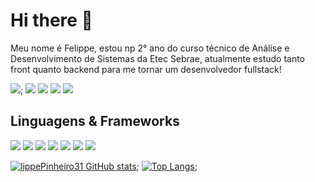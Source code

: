 # Hi there 👋

<!--
**lippePinheiro31/lippePinheiro31** is a ✨ _special_ ✨ repository because its `README.md` (this file) appears on your GitHub profile.

Here are some ideas to get you started:

- 🔭 I’m currently working on ...
- 🌱 I’m currently learning ...
- 👯 I’m looking to collaborate on ...
- 🤔 I’m looking for help with ...
- 💬 Ask me about ...
- 📫 How to reach me: ...
- 😄 Pronouns: ...
- ⚡ Fun fact: ...
-->

Meu nome é Felippe, estou np 2° ano do curso técnico de Análise e Desenvolvimento de Sistemas da Etec Sebrae, atualmente estudo tanto front quanto backend para me tornar um desenvolvedor fullstack!

<img src="https://img.shields.io/badge/LinkedIn-0077B5?style=for-the-badge&logo=linkedin&logoColor=white">;
<img src="https://img.shields.io/badge/Codepen-000000?style=for-the-badge&logo=codepen&logoColor=white">
<img src="	https://img.shields.io/badge/Codepen-000000?style=for-the-badge&logo=codepen&logoColor=white">
<img src="https://img.shields.io/badge/Telegram-2CA5E0?style=for-the-badge&logo=telegram&logoColor=white">
<img src="https://img.shields.io/badge/Discord-7289DA?style=for-the-badge&logo=discord&logoColor=white">


## Linguagens & Frameworks

<img src="https://img.shields.io/badge/HTML5-E34F26?style=for-the-badge&logo=html5&logoColor=white"> <img src="https://img.shields.io/badge/CSS3-1572B6?style=for-the-badge&logo=css3&logoColor=white"> <img src="https://img.shields.io/badge/PHP-777BB4?style=for-the-badge&logo=php&logoColor=white"> <img src="https://img.shields.io/badge/JavaScript-F7DF1E?style=for-the-badge&logo=javascript&logoColor=black"> <img src="https://img.shields.io/badge/C%23-239120?style=for-the-badge&logo=c-sharp&logoColor=white"> <img src="https://img.shields.io/badge/MySQL-00000F?style=for-the-badge&logo=mysql&logoColor=white">
<img src="https://img.shields.io/badge/Laravel-FF2D20?style=for-the-badge&logo=laravel&logoColor=white">

[![lippePinheiro31 GitHub stats](https://github-readme-stats.vercel.app/api?username=lippePinheiro31)](https://github.com/anuraghazra/github-readme-stats);
[![Top Langs](https://github-readme-stats.vercel.app/api/top-langs/?username=lippePinheiro31&layout=compact)](https://github.com/lippePinheiro31/github-readme-stats);


